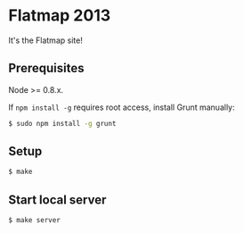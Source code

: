 Flatmap 2013
============

It's the Flatmap site!

Prerequisites
-------------

Node >= 0.8.x.

If `npm install -g` requires root access, install Grunt manually:

```bash
$ sudo npm install -g grunt
```

Setup
-----

```bash
$ make
```

Start local server
------------------

```bash
$ make server
```
